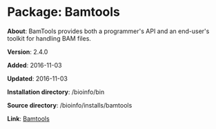 # Package: Bamtools

**About**: BamTools provides both a programmer's API and an end-user's toolkit for handling BAM files.

**Version**: 2.4.0

**Added**: 2016-11-03

**Updated**: 2016-11-03

**Installation directory**: /bioinfo/bin

**Source directory**: /bioinfo/installs/bamtools

**Link**: [Bamtools](https://github.com/pezmaster31/bamtools)
